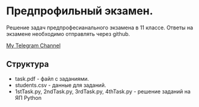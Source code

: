# Предпрофильный экзамен.
Решение задач предпрофесианального экзамена в 11 классе. 
Ответы на экзамене необходимо отправлять через github.

[My Telegram Channel](https://t.me/heybeybaaMy )
## Структура
* task.pdf - файл с заданиями.
* students.csv - данные для заданий.
* 1stTask.py, 2ndTask.py, 3rdTask.py, 4thTask.py - решение заданий на ЯП Python
